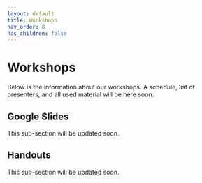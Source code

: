 ```yaml
---
layout: default
title: Workshops
nav_order: 8
has_children: false
---
```


# Workshops

Below is the information about our workshops. A schedule, list of presenters, and all used material will be here soon. 

## Google Slides

This sub-section will be updated soon.

## Handouts

This sub-section will be updated soon.
